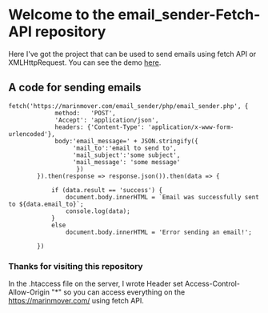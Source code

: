 # Welcome to the email_sender-Fetch-API repository
Here I've got the project that can be used to send emails using fetch API or XMLHttpRequest. You can see the demo [here](https://marinmover.com/email_sender/).

## A code for sending emails
    fetch('https://marinmover.com/email_sender/php/email_sender.php', {
                 method:   'POST',
                 'Accept': 'application/json',
                 headers: {'Content-Type': 'application/x-www-form-urlencoded'},
                 body:'email_message=' + JSON.stringify({
                      'mail_to':'email to send to',
                      'mail_subject':'some subject',
                      'mail_message': 'some message'
                       })
            }).then(response => response.json()).then(data => {

                if (data.result == 'success') {
                    document.body.innerHTML = `Email was successfully sent to ${data.email_to}`;
                    console.log(data);
                }
                else
                    document.body.innerHTML = 'Error sending an email!';

            })
### Thanks for visiting this repository
In the .htaccess file on the server, I wrote
    Header set Access-Control-Allow-Origin "*"
so you can access everything on the https://marinmover.com/ using fetch API.
